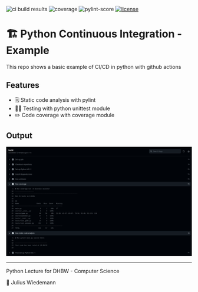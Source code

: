 ![ci build results](https://github.com/JuliusWiedemann/PythonCIExample/actions/workflows/python-ci.yml/badge.svg)
![coverage](https://img.shields.io/endpoint?url=https://gist.githubusercontent.com/JuliusWiedemann/d506acc54dead9ca1d070488e813d253/raw/coverage.json)
![pylint-score](https://img.shields.io/endpoint?url=https://gist.githubusercontent.com/JuliusWiedemann/d506acc54dead9ca1d070488e813d253/raw/pylint-score.json)
[![license](https://img.shields.io/badge/License-MIT-purple.svg)](LICENSE)

# 🏗️ Python Continuous Integration - Example 

This repo shows a basic example of CI/CD in python with github actions

## Features
- 🗒️ Static code analysis with pylint
- 🧑‍🔬 Testing with python unittest module
- ✏️ Code coverage with coverage module

## Output
![](images/ci-report.png)

---

Python Lecture for DHBW - Computer Science

🧑 Julius Wiedemann
